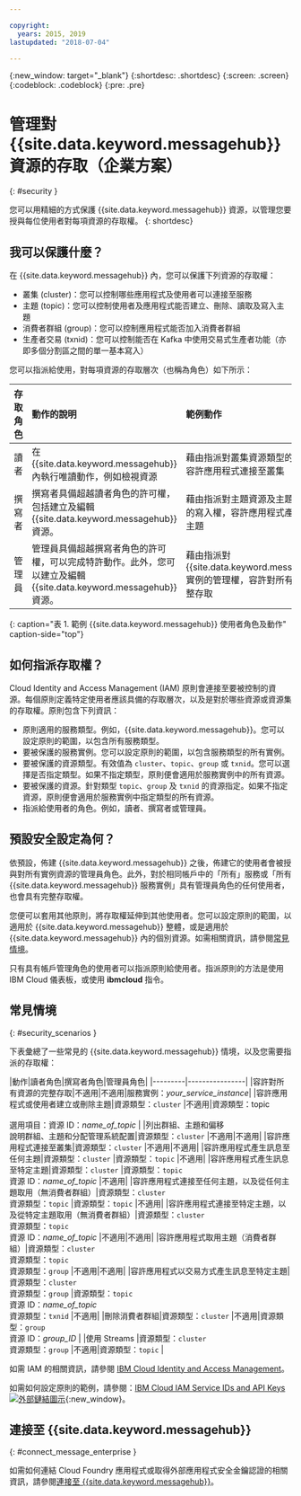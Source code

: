 ```yaml
---

copyright:
  years: 2015, 2019
lastupdated: "2018-07-04"

---
```


{:new_window: target="_blank"}
{:shortdesc: .shortdesc}
{:screen: .screen}
{:codeblock: .codeblock}
{:pre: .pre}

# 管理對 {{site.data.keyword.messagehub}} 資源的存取（企業方案）
{: #security }

您可以用精細的方式保護 {{site.data.keyword.messagehub}} 資源，以管理您要授與每位使用者對每項資源的存取權。
{: shortdesc}

## 我可以保護什麼？

在 {{site.data.keyword.messagehub}} 內，您可以保護下列資源的存取權：
* 叢集 (cluster)：您可以控制哪些應用程式及使用者可以連接至服務
* 主題 (topic)：您可以控制使用者及應用程式能否建立、刪除、讀取及寫入主題 
* 消費者群組 (group)：您可以控制應用程式能否加入消費者群組 
* 生產者交易 (txnid)：您可以控制能否在 Kafka 中使用交易式生產者功能（亦即多個分割區之間的單一基本寫入）

您可以指派給使用，對每項資源的存取層次（也稱為角色）如下所示：

|存取角色|動作的說明|範例動作|
|:-----------------|:-----------------|:-----------------|
|讀者|在 {{site.data.keyword.messagehub}} 內執行唯讀動作，例如檢視資源|藉由指派對叢集資源類型的讀取權，容許應用程式連接至叢集|
|撰寫者|撰寫者具備超越讀者角色的許可權，包括建立及編輯 {{site.data.keyword.messagehub}} 資源。|藉由指派對主題資源及主題名稱類型的寫入權，容許應用程式產生訊息至主題|
|管理員|管理員具備超越撰寫者角色的許可權，可以完成特許動作。此外，您可以建立及編輯 {{site.data.keyword.messagehub}} 資源。|藉由指派對 {{site.data.keyword.messagehub}} 實例的管理權，容許對所有資源的完整存取|
{: caption="表 1. 範例 {{site.data.keyword.messagehub}} 使用者角色及動作" caption-side="top"}

<!-- comment from Charlie and my reply 
CM: need to confirm if hierarchical e.g. write includes read - and doc. 
KR: I think they do inherit the lower level access https://console.bluemix.net/docs/iam/users_roles.html#iamusermanrol 
-->


## 如何指派存取權？

Cloud Identity and Access Management (IAM) 原則會連接至要被控制的資源。每個原則定義特定使用者應該具備的存取層次，以及是對於哪些資源或資源集的存取權。原則包含下列資訊： 
* 原則適用的服務類型。例如，{{site.data.keyword.messagehub}}。您可以設定原則的範圍，以包含所有服務類型。 
* 要被保護的服務實例。您可以設定原則的範圍，以包含服務類型的所有實例。 
* 要被保護的資源類型。有效值為 <code>cluster</code>、<code>topic</code>、<code>group</code> 或 <code>txnid</code>。您可以選擇是否指定類型。如果不指定類型，原則便會適用於服務實例中的所有資源。 
* 要被保護的資源。針對類型 <code>topic</code>、<code>group</code> 及 <code>txnid</code> 的資源指定。如果不指定資源，原則便會適用於服務實例中指定類型的所有資源。 
* 指派給使用者的角色。例如，讀者、撰寫者或管理員。 

## 預設安全設定為何？

依預設，佈建 {{site.data.keyword.messagehub}} 之後，佈建它的使用者會被授與對所有實例資源的管理員角色。此外，對於相同帳戶中的「所有」服務或「所有 {{site.data.keyword.messagehub}} 服務實例」具有管理員角色的任何使用者，也會具有完整存取權。 

您便可以套用其他原則，將存取權延伸到其他使用者。您可以設定原則的範圍，以適用於 {{site.data.keyword.messagehub}} 整體，或是適用於 {{site.data.keyword.messagehub}} 內的個別資源。如需相關資訊，請參閱[常見情境](#security_scenarios)。

只有具有帳戶管理角色的使用者可以指派原則給使用者。指派原則的方法是使用 IBM Cloud 儀表板，或使用 **ibmcloud** 指令。 
<!--
For example steps for {{site.data.keyword.messagehub}}, see [Examples](#security_examples).
-->


## 常見情境
{: #security_scenarios }

下表彙總了一些常見的 {{site.data.keyword.messagehub}} 情境，以及您需要指派的存取權：

|動作|讀者角色|撰寫者角色|管理員角色|
|---------|----------------|
|容許對所有資源的完整存取|不適用|不適用|服務實例：<var class="keyword varname">your_service_instance</var>|
|容許應用程式或使用者建立或刪除主題|資源類型：<code>cluster</code>   |不適用|資源類型：topic <br/><br/>選用項目：資源 ID：<var class="keyword varname">name_of_topic</var> |
|列出群組、主題和偏移<br/> 說明群組、主題和分配管理系統配置|資源類型：<code>cluster</code>   |不適用|不適用|
|容許應用程式連接至叢集|資源類型：<code>cluster</code>   |不適用|不適用|
|容許應用程式產生訊息至任何主題|資源類型：<code>cluster</code>   |資源類型：<code>topic</code>   |不適用|
|容許應用程式產生訊息至特定主題|資源類型：<code>cluster</code>   |資源類型：<code>topic</code>   <br/>資源 ID：<var class="keyword varname">name_of_topic</var>      |不適用|
|容許應用程式連接至任何主題，以及從任何主題取用（無消費者群組）|資源類型：<code>cluster</code>   <br/>資源類型：<code>topic</code>   |資源類型：<code>topic</code>   |不適用|
|容許應用程式連接至特定主題，以及從特定主題取用（無消費者群組）|資源類型：<code>cluster</code>   <br/>資源類型：<code>topic</code>   <br/>資源 ID：<var class="keyword varname">name_of_topic</var>      |不適用|不適用|
|容許應用程式取用主題（消費者群組）|資源類型：<code>cluster</code>   <br/>資源類型：<code>topic</code>   <br/> 資源類型：<code>group</code>   |不適用|不適用|
|容許應用程式以交易方式產生訊息至特定主題|資源類型：<code>cluster</code>   <br/> 資源類型：<code>group</code>   |資源類型：<code>topic</code>   <br/>資源 ID：<var class="keyword varname">name_of_topic</var>      <br/>資源類型：<code>txnid</code>   |不適用|
|刪除消費者群組|資源類型：<code>cluster</code>   |不適用|資源類型：<code>group</code>   <br/>資源 ID：<var class="keyword varname">group_ID</var>      |
|使用 Streams |資源類型：<code>cluster</code>   </br>資源類型：<code>group</code>   |不適用|資源類型：<code>topic</code>   |

如需 IAM 的相關資訊，請參閱 [IBM Cloud Identity and Access Management](/docs/iam/index.html#iamoverview)。

如需如何設定原則的範例，請參閱：[IBM Cloud IAM Service IDs and API Keys ![外部鏈結圖示](../../icons/launch-glyph.svg "外部鏈結圖示")](https://www.ibm.com/blogs/bluemix/2017/10/introducing-ibm-cloud-iam-service-ids-api-keys/){:new_window}。


## 連接至 {{site.data.keyword.messagehub}}
{: #connect_message_enterprise }

如需如何連結 Cloud Foundry 應用程式或取得外部應用程式安全金鑰認證的相關資訊，請參閱[連接至 {{site.data.keyword.messagehub}}](/docs/services/EventStreams/eventstreams127.html#connect_messagehub)。

<!-- 28/06/18 - Karen: draft info only

## Examples
{: #security_examples }

I want to give a user access to create or delete a topic:

1. From the IBM Cloud dashboard, go to the **Manage** tab &gt; **Security** &gt; **Identity and Access**, and then select **Users**.
2. Click **Invite users**.
3. Specify the email address of the user that you want to invite.
4. In the **Access** section, expand the **Services** option.
5. Choose to assign access to a **Resource**.
6. In the **Services** section, select **{{site.data.keyword.messagehub}}**
7. In the **Region** section, make your selection.
8. In the **Service instance** section, locate your instance and select it.
9. In the **Resource type** section, enter **cluster**.
10. In the **Select roles** section, check the **Reader** box.
11. In the **Resource type** section, enter **topic**.
12. In the **Select roles** section, check the **Manager** box.
13. Click **Invite users**.

-->















